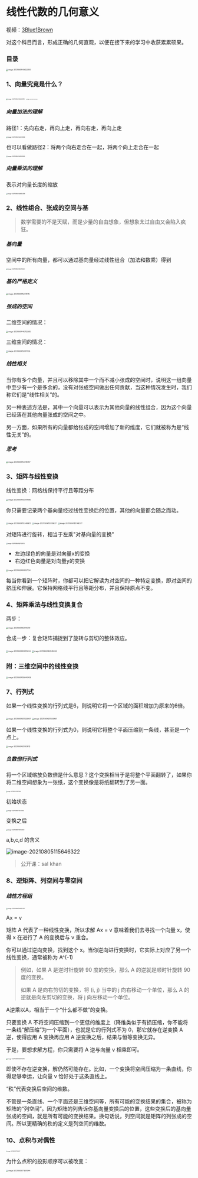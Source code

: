 # 线性代数的几何意义

视频：[3Blue1Brown](https://space.bilibili.com/88461692)

对这个科目而言，形成正确的几何直观，以便在接下来的学习中收获累累硕果。

### 目录

<img src="../../images/image-20210804143022100.png" alt="image-20210804143022100" style="zoom:33%;" />



### 1、向量究竟是什么？

<img src="../../images/image-20210804143444185.png" alt="image-20210804143444185" style="zoom:25%;" />

<img src="../../images/image-20210804143547878.png" alt="image-20210804143547878" style="zoom: 15%;" />

##### 向量加法的理解

路径1：先向右走，再向上走，再向右走，再向上走

<img src="../../images/image-20210804144433696.png" alt="image-20210804144433696" style="zoom:25%;" />

也可以看做路径2：将两个向右走合在一起，将两个向上走合在一起

<img src="../../images/image-20210804144520995.png" alt="image-20210804144520995" style="zoom:25%;" />

##### 向量乘法的理解

表示对向量长度的缩放

<img src="../../images/image-20210804144645306.png" alt="image-20210804144645306" style="zoom:25%;" />

### 2、线性组合、张成的空间与基

> 数学需要的不是天赋，而是少量的自由想象，但想象太过自由又会陷入疯狂。

##### 基向量

空间中的所有向量，都可以通过基向量经过线性组合（加法和数乘）得到

<img src="../../images/image-20210804145231442.png" alt="image-20210804145231442" style="zoom:25%;" />

##### 基的严格定义

<img src="../../images/image-20210804152315115.png" alt="image-20210804152315115" style="zoom:33%;" />

##### 张成的空间

二维空间的情况：

<img src="../../images/image-20210804145752205.png" alt="image-20210804145752205" style="zoom:33%;" />

三维空间的情况：

<img src="../../images/image-20210804150911738.png" alt="image-20210804150911738" style="zoom:33%;" />

##### 线性相关

当你有多个向量，并且可以移除其中一个而不减小张成的空间时，说明这一组向量中至少有一个是多余的，没有对张成空间做出任何贡献，当这种情况发生时，我们称它们是“线性相关”的。

另一种表述方法是，其中一个向量可以表示为其他向量的线性组合，因为这个向量已经落在其他向量张成的空间之中。

另一方面，如果所有的向量都给张成的空间增加了新的维度，它们就被称为是“线性无关”的。

##### 思考

<img src="../../images/image-20210804154419767.png" alt="image-20210804154419767" style="zoom:33%;" />

### 3、矩阵与线性变换

线性变换：网格线保持平行且等距分布

<img src="../../images/image-20210804155004985.png" alt="image-20210804155004985" style="zoom:33%;" />

你只需要记录两个基向量经过线性变换后的位置，其他的向量都会随之而动。

<img src="../../images/image-20210804155349803.png" alt="image-20210804155349803" style="zoom:33%;" />

<img src="../../images/image-20210804155518627.png" alt="image-20210804155518627" style="zoom:33%;" />

<img src="../../images/image-20210804155748377.png" alt="image-20210804155748377" style="zoom:33%;" />

对矩阵进行旋转，相当于左乘"对基向量的变换"

<img src="../../images/image-20210804162703012.png" alt="image-20210804162703012" style="zoom:25%;" />

- 左边绿色的向量是对向量x的变换
- 右边红色向量是对向量y的变换

<img src="../../images/image-20210804160057134.png" alt="image-20210804160057134" style="zoom:33%;" />

每当你看到一个矩阵时，你都可以把它解读为对空间的一种特定变换，即对空间的挤压和伸展。它保持网格线平行且等距分布，并且保持原点不变。

### 4、矩阵乘法与线性变换复合

两步：

<img src="../../images/image-20210804163114379.png" alt="image-20210804163114379" style="zoom:33%;" />

合成一步：复合矩阵捕捉到了旋转与剪切的整体效应。

<img src="../../images/image-20210804163313604.png" alt="image-20210804163313604" style="zoom:33%;" />

<img src="../../images/image-20210804162945662.png" alt="image-20210804162945662" style="zoom:33%;" />

### 附：三维空间中的线性变换

<img src="../../images/image-20210804195640409.png" alt="image-20210804195640409" style="zoom:33%;" />

### 7、行列式

如果一个线性变换的行列式是6，则说明它将一个区域的面积增加为原来的6倍。

<img src="../../images/image-20210804201229407.png" alt="image-20210804201229407" style="zoom:33%;" />

<img src="../../images/image-20210804201255491.png" alt="image-20210804201255491" style="zoom:33%;" />

如果一个线性变换的行列式为0，则说明它将整个平面压缩到一条线，甚至是一个点上。

<img src="../../images/image-20210804201431612.png" alt="image-20210804201431612" style="zoom:33%;" />

##### 负数倍行列式

将一个区域缩放负数倍是什么意思？这个变换相当于是将整个平面翻转了，如果你将二维空间想象为一张纸，这个变换像是将纸翻转到了另一面。

<img src="../../images/image-20210805114922956.png" alt="image-20210805114922956" style="zoom: 20%;" />

初始状态

<img src="../../images/image-20210805115131353.png" alt="image-20210805115131353" style="zoom:25%;" />

变换之后

<img src="../../images/image-20210805115154933.png" alt="image-20210805115154933" style="zoom:25%;" />

a,b,c,d 的含义

![image-20210805115646322](../../images/image-20210805115646322.png)

> 公开课：sal khan

### 8、逆矩阵、列空间与零空间

##### 线性方程组

<img src="../../images/image-20210809154542337.png" alt="image-20210809154542337" style="zoom:25%;" />

Ax = v

矩阵 A 代表了一种线性变换，所以求解 Ax = v 意味着我们去寻找一个向量 x，使得 x 在进行了 A 的变换后与 v 重合。

你可以通过逆向变换，找到这个 x。当你逆向进行变换时，它实际上对应了另一个线性变换，通常被称为 A^(-1)

> 例如，如果 A 是逆时针旋转 90 度的变换，那么 A 的逆就是顺时针旋转 90 度的变换。
>
> 如果 A 是向右剪切的变换，将 (i, j) 当中的 j 向右移动一个单位，那么 A 的逆就是向左剪切的变换，将 j 向左移动一个单位。

A逆乘以A，相当于一个“什么都不做”的变换。

只要变换 A 不将空间压缩到一个更低的维度上（降维类似于有损压缩，你不能将一条线“解压缩”为一个平面），也就是它的行列式不为 0，那它就存在逆变换 A逆，使得应用 A 变换再应用 A 逆变换之后，结果与恒等变换无异。

于是，要想求解方程，你只需要将 A 逆与向量 v 相乘即可。

<img src="../../images/image-20210809155618395.png" alt="image-20210809155618395" style="zoom: 25%;" />

即使不存在逆变换，解仍然可能存在。比如，一个变换将空间压缩为一条直线，你得足够幸运，让向量 v 恰好处于这条直线上。

“秩”代表变换后空间的维数。

不管是一条直线、一个平面还是三维空间等，所有可能的变换结果的集合，被称为矩阵的“列空间”。因为矩阵的列告诉你基向量变换后的位置，这些变换后的基向量张成的空间，就是所有可能的变换结果。换句话说，列空间就是矩阵的列张成的空间。所以更精确的秩的定义是列空间的维数。

### 10、点积与对偶性

<img src="../../images/image-20210809171515571.png" alt="image-20210809171515571" style="zoom: 20%;" />

为什么点积的投影顺序可以被改变：

<img src="../../images/image-20210809171901044.png" alt="image-20210809171901044" style="zoom:33%;" />
